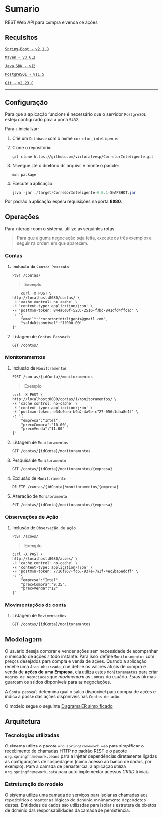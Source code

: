 # Sumario

REST Web API para compra e venda de ações.

## Requisitos

[`Spring-Boot - v2.1.8`](https://spring.io/projects/spring-boot)

[`Maven - v3.6.2`](https://maven.apache.org/download.cgi)

[`Java SDK - v12` ](https://www.oracle.com/technetwork/java/javase/downloads/jdk12-downloads-5295953.html)

[`PostgreSQL - v11.5`](https://www.postgresql.org/download/)

[`Git - v2.23.0`](https://git-scm.com/downloads)
______

## Configuração
Para que a aplicação funcione é necessário que o servidor `PostgreSQL` esteja configurado para a porta `5432`. 

Para a inicializar:

1. Crie um `Database` com o nome `corretor_inteligente`:
1. Clone o repositório:
    ```git
    git clone https://github.com/victoralvesp/CorretorInteligente.git
    ```
1. Navegue até o diretório do arquivo e monte o pacote:

    ```
    mvn package 
    ```
1. Execute a aplicação:
   ```java
   java -jar ./target/CorretorInteligente-0.0.1-SNAPSHOT.jar
   ```

Por padrão a aplicação espera requisições na porta **8080**. 

## Operações

Para interagir com o sistema, utilize as seguintes rotas

> Para que alguma negociação seja feita, execute os
> três exemplos a seguir na ordem em que aparecem.

### Contas
1. Inclusão de `Contas Pessoais`

    ```
    POST /contas/
    ```
    > Exemplo
    ```
        curl -X POST \
    http://localhost:8080/contas/ \
    -H 'cache-control: no-cache' \
    -H 'content-type: application/json' \
    -H 'postman-token: 844a630f-5233-2516-f3bc-841dfd4ffced' \
    -d '{
        "email":"corretorinteligente@gmail.com",
        "saldoDisponivel":"10000.00"
    }'
    ```

1. Listagem de `Contas Pessoais`

    ```
    GET /contas/
    ```
### Monitoramentos

1. Inclusão de `Monitoramentos`

    ```
    POST /contas/{idConta}/monitoramentos
    ```
    > Exemplo
    ```
    curl -X POST \
    http://localhost:8080/contas/1/monitoramentos/ \
    -H 'cache-control: no-cache' \
    -H 'content-type: application/json' \
    -H 'postman-token: e34c0cea-b9a2-4a9e-c727-056c1daa8e1f' \
    -d '{
        "empresa":"Intel",
        "precoCompra":"10.00",
        "precoVenda":"11.00"
    }'
    ```

1. Listagem de `Monitoramentos`

    ```
    GET /contas/{idConta}/monitoramentos
    ```
1. Pesquisa de `Monitoramento`

    ```
    GET /contas/{idConta}/monitoramentos/{empresa}
    ```
1. Exclusão de `Monitoramento`
    ```
    DELETE /contas/{idConta}/monitoramentos/{empresa}
    ```
1. Alteração de `Monitoramento`
    ```
    PUT /contas/{idConta}/monitoramentos/{empresa}
    ```


### Observações de Ação
1. Inclusão de `Observação de ação`
    ```
    POST /acoes/
    ```
    > Exemplo
    ```
    curl -X POST \
    http://localhost:8080/acoes/ \
    -H 'cache-control: no-cache' \
    -H 'content-type: application/json' \
    -H 'postman-token: 7716f867-fc67-937e-7a1f-4ec2ba6eddff' \
    -d '{
        "empresa":"Intel",
        "precoCompra":"9.35",
        "precoVenda":"12"
    }'
    ```

### Movimentações de conta
1. Listagem de `Movimentações`

    ```
    GET /contas/{idConta}/monitoramentos
    ```


## Modelagem


O usuário deseja comprar e vender ações sem necessidade de acompanhar o mercado de ações a todo instante. Para isso, define `Monitoramentos` com preços desejados para compra e venda de ações.
Quando a aplicação recebe uma `Acao observada`, que define os valores atuais de compra e venda de **ações de uma Empresa**, ela utiliza estes `Monitoramentos` para criar `Regras de Negociacao` que *movimentam* as `Contas` do usuário. Estas últimas guardam os saldos disponíveis para as negociações.

A `Conta pessoal` determina qual o saldo disponível para compra de ações e indica a posse das ações disponíveis nas `Contas de ação`.  

O modelo segue o seguinte
[Diagrama ER simplificado](https://drive.google.com/file/d/1Imlmnb0r-mvJX-7y6YWXRtGSDPwJV8JC/view?usp=sharing)

## Arquitetura

### Tecnologias utilizadas
O sistema utiliza o pacote `org.springframework.web` para simplificar o recebimento de chamadas HTTP no padrão REST e o pacote `org.springframework.beans` para a injetar dependências diretamente ligadas às configurações de hospedagem (como acesso ao banco de dados, por exemplo). Para a camada de persistência, a aplicação utiliza `org.springframework.data` para auto implementar acessos *CRUD* triviais

### Estruturação do modelo
O sistema utiliza uma camada de serviços para isolar as chamadas aos repositórios e manter as lógicas de domínio minimamente dependetes destes. Entidades de dados são utilizadas para isolar a estrutura de objetos de domínio das responsabilidades da camada de persistência.


